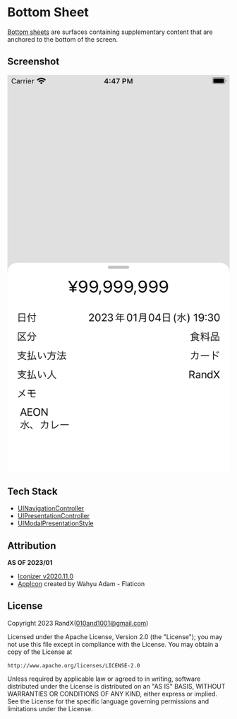 # Bottom Sheet

[Bottom sheets](https://m2.material.io/components/sheets-bottom) are surfaces containing supplementary content that are anchored to the bottom of the screen.

## Screenshot

![Bottom Sheet](./Screenshot/BottomSheet.png)

## Tech Stack

- [UINavigationController](https://developer.apple.com/documentation/uikit/uinavigationcontroller)
- [UIPresentationController](https://developer.apple.com/documentation/uikit/uipresentationcontroller)
- [UIModalPresentationStyle](https://developer.apple.com/documentation/uikit/uimodalpresentationstyle)

## Attribution

**AS OF 2023/01**

- [Iconizer v2020.11.0](https://github.com/raphaelhanneken/iconizer/releases/tag/2020.11.0)
- [AppIcon](https://www.flaticon.com/free-icon/popup_8903194) created by Wahyu Adam - Flaticon

## License

Copyright 2023 RandX(<010and1001@gmail.com>)

Licensed under the Apache License, Version 2.0 (the "License");
you may not use this file except in compliance with the License.
You may obtain a copy of the License at

    http://www.apache.org/licenses/LICENSE-2.0

Unless required by applicable law or agreed to in writing, software
distributed under the License is distributed on an "AS IS" BASIS,
WITHOUT WARRANTIES OR CONDITIONS OF ANY KIND, either express or implied.
See the License for the specific language governing permissions and
limitations under the License.
